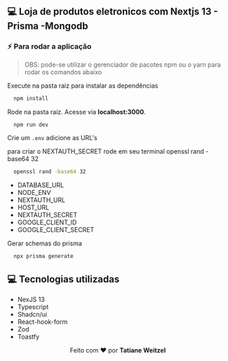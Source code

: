 ## 💻 Loja de produtos eletronicos com Nextjs 13 - Prisma -Mongodb

### :zap: Para rodar a aplicação

> OBS: pode-se utilizar o gerenciador de pacotes npm ou o yarn para rodar os comandos abaixo

Execute na pasta raiz para instalar as dependências
```bash
  npm install
```


Rode  na pasta raiz. Acesse via **localhost:3000**.
```bash
  npm run dev
```


Crie um `.env` adicione as URL's

para criar o NEXTAUTH_SECRET rode em seu terminal openssl rand -base64 32

```bash
  openssl rand -base64 32
```

- DATABASE_URL
- NODE_ENV
- NEXTAUTH_URL
- HOST_URL
- NEXTAUTH_SECRET
- GOOGLE_CLIENT_ID
- GOOGLE_CLIENT_SECRET

Gerar schemas do prisma

```bash
  npx prisma generate
```

## 💻 Tecnologias utilizadas

- NexJS 13
- Typescript
- Shadcn/ui
- React-hook-form
- Zod
- Toastfy

 <p align="center">Feito com ❤️ por <strong>Tatiane Weitzel<p>
